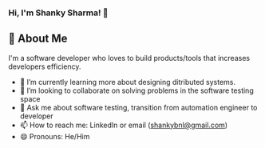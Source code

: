 ### Hi, I'm Shanky Sharma!  👋

## 🚀 About Me
I'm a software developer who loves to build products/tools that increases developers efficiency.

- 🌱 I’m currently learning more about designing ditributed systems.
- 👯 I’m looking to collaborate on solving problems in the software testing space
- 💬 Ask me about software testing, transition from automation engineer to developer
- 📫 How to reach me: LinkedIn or email (shankybnl@gmail.com)
- 😄 Pronouns: He/Him


<!--
- 🔭 I’m currently working on ...
- ⚡ Fun fact: ...
**shankybnl/shankybnl** is a ✨ _special_ ✨ repository because its `README.md` (this file) appears on your GitHub profile.

Here are some ideas to get you started:

-->
